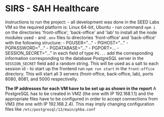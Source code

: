 # SIRS - SAH Healthcare

Instructions to run the project:
	- all development was done in the SEED Labs VM so the required platform is: Linux 64-bit, Ubuntu
	- run command `npm i` on the directories 'front-office', 'back-office' and 'lab' to install all the node modules used
	- and `.env` files to directories 'front-office' and 'back-office' with the following structure:
		- PGUSER="..."
		- PGHOST="..."
		- PGPASSWORD="..."
		- PGDATABASE="..."
		- PGPORT=...
		- SESSION_SECRET="..."
		in each field of type `PG...` add the corresponding information corresponding to the 	database PostgreSQL server
		in the `SESSION_SECRET` field add a random string. This will be used as a salt to each 	session id
	- to start up the frontend run `npm run start` in the `front-office` directory. This will start all 3 servers (front-office, back-office, lab), ports 8080, 8081, and 5000 respectivelly.

**The IP addresses for each VM have to be set up as shown in the report**
A PostgreSQL has to be created in VM2 (the one with IP 192.168.1.1) and the appropriate files have to be configured in order to accept connections from VM3 (the one with IP 192.168.2.4). This may imply changing configuration files like `/etc/postgresql/12/main/phba.conf`
